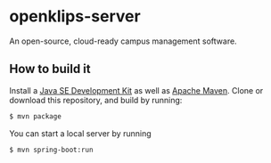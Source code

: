 # openklips-server
An open-source, cloud-ready campus management software.

## How to build it
Install a [Java SE Development Kit](https://www.oracle.com/technetwork/java/javase/downloads/index.html) as well
as [Apache Maven](https://maven.apache.org/). Clone or download this repository, and build by running:
```bash
$ mvn package
```
You can start a local server by running
```bash
$ mvn spring-boot:run
```
